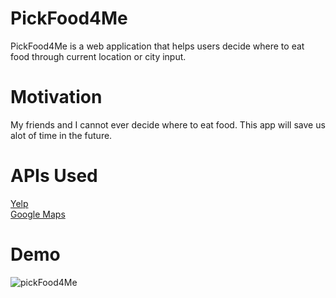 # PickFood4Me
PickFood4Me is a web application that helps users decide where to eat food through current location or city input.

# Motivation
My friends and I cannot ever decide where to eat food. This app will save us alot of time in the future. 

# APIs Used
[Yelp](https://www.yelp.com/developers/documentation/v3)  
[Google Maps](https://developers.google.com/maps/documentation)

# Demo 
![pickFood4Me](https://user-images.githubusercontent.com/45149376/67585598-bb8caf80-f704-11e9-98e1-eb3f93338aea.gif)
